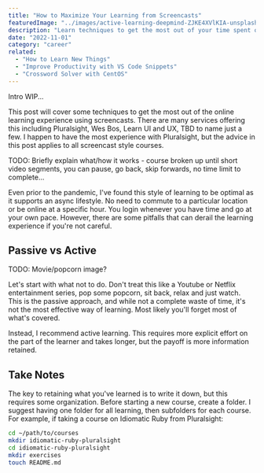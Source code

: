 ```yaml
---
title: "How to Maximize Your Learning from Screencasts"
featuredImage: "../images/active-learning-deepmind-ZJKE4XVlKIA-unsplash.jpg"
description: "Learn techniques to get the most out of your time spent online learning with screencasts."
date: "2022-11-01"
category: "career"
related:
  - "How to Learn New Things"
  - "Improve Productivity with VS Code Snippets"
  - "Crossword Solver with CentOS"
---
```


Intro WIP...

This post will cover some techniques to get the most out of the online learning experience using screencasts. There are many services offering this including Pluralsight, Wes Bos, Learn UI and UX, TBD to name just a few. I happen to have the most experience with Pluralsight, but the advice in this post applies to all screencast style courses.

TODO: Briefly explain what/how it works - course broken up until short video segments, you can pause, go back, skip forwards, no time limit to complete...

Even prior to the pandemic, I've found this style of learning to be optimal as it supports an async lifestyle. No need to commute to a particular location or be online at a specific hour. You login whenever you have time and go at your own pace. However, there are some pitfalls that can derail the learning experience if you're not careful.

## Passive vs Active

TODO: Movie/popcorn image?

Let's start with what not to do. Don't treat this like a Youtube or Netflix entertainment series, pop some popcorn, sit back, relax and just watch. This is the passive approach, and while not a complete waste of time, it's not the most effective way of learning. Most likely you'll forget most of what's covered.

Instead, I recommend active learning. This requires more explicit effort on the part of the learner and takes longer, but the payoff is more information retained.

## Take Notes

The key to retaining what you've learned is to write it down, but this requires some organization. Before starting a new course, create a folder. I suggest having one folder for all learning, then subfolders for each course. For example, if taking a course on Idiomatic Ruby from Pluralsight:

```bash
cd ~/path/to/courses
mkdir idiomatic-ruby-pluralsight
cd idiomatic-ruby-pluralsight
mkdir exercises
touch README.md
```